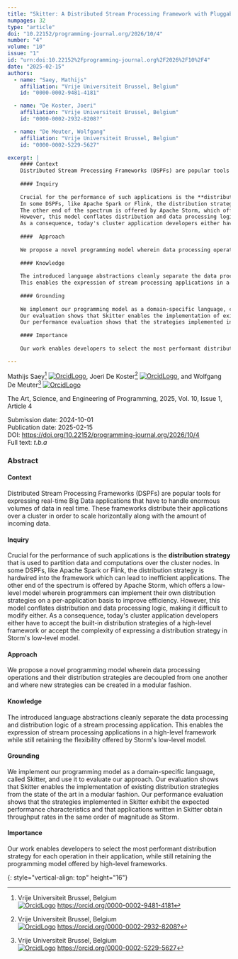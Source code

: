 ```yaml
---
title: "Skitter: A Distributed Stream Processing Framework with Pluggable Distribution Strategies"
numpages: 32
type: "article"
doi: "10.22152/programming-journal.org/2026/10/4"
number: "4"
volume: "10"
issue: "1"
id: "urn:doi:10.22152%2Fprogramming-journal.org%2F2026%2F10%2F4"
date: "2025-02-15"
authors: 
  - name: "Saey, Mathijs"
    affiliation: "Vrije Universiteit Brussel, Belgium"
    id: "0000-0002-9481-4181"

  - name: "De Koster, Joeri"
    affiliation: "Vrije Universiteit Brussel, Belgium"
    id: "0000-0002-2932-8208?"

  - name: "De Meuter, Wolfgang"
    affiliation: "Vrije Universiteit Brussel, Belgium"
    id: "0000-0002-5229-5627"

excerpt: |
    #### Context
    Distributed Stream Processing Frameworks (DSPFs) are popular tools for expressing real-time Big Data applications that have to handle enormous volumes of data in real time. These frameworks distribute their applications over a cluster in order to scale horizontally along with the amount of incoming data.
    
    #### Inquiry
    
    Crucial for the performance of such applications is the **distribution strategy** that is used to partition data and computations over the cluster nodes.
    In some DSPFs, like Apache Spark or Flink, the distribution strategy is hardwired into the framework which can lead to inefficient applications.
    The other end of the spectrum is offered by Apache Storm, which offers a low-level model wherein programmers can implement their own distribution strategies on a per-application basis to improve efficiency.
    However, this model conflates distribution and data processing logic, making it difficult to modify either.
    As a consequence, today's cluster application developers either have to accept the built-in distribution strategies of a high-level framework or accept the complexity of expressing a distribution strategy in Storm's low-level model.
    
    ####  Approach
    
    We propose a novel programming model wherein data processing operations and their distribution strategies are decoupled from one another and where new strategies can be created in a modular fashion.
    
    #### Knowledge
    
    The introduced language abstractions cleanly separate the data processing and distribution logic of a stream processing application.
    This enables the expression of stream processing applications in a high-level framework while still retaining the flexibility offered by Storm's low-level model.
    
    #### Grounding
    
    We implement our programming model as a domain-specific language, called Skitter, and use it to evaluate our approach.
    Our evaluation shows that Skitter enables the implementation of existing distribution strategies from the state of the art in a modular fashion.
    Our performance evaluation shows that the strategies implemented in Skitter exhibit the expected performance characteristics and that applications written in Skitter obtain throughput rates in the same order of magnitude as Storm.
    
    #### Importance
    
    Our work enables developers to select the most performant distribution strategy for each operation in their application, while still retaining the programming model offered by high-level frameworks.

---
```

Mathijs Saey[^1] [![OrcidLogo]](https://orcid.org/0000-0002-9481-4181), Joeri De Koster[^2] [![OrcidLogo]](https://orcid.org/0000-0002-2932-8208?), and Wolfgang De Meuter[^3] [![OrcidLogo]](https://orcid.org/0000-0002-5229-5627)

The Art, Science, and Engineering of Programming, 2025, Vol. 10, Issue 1, Article 4

Submission date: 2024-10-01  
Publication date: 2025-02-15  
DOI: <https://doi.org/10.22152/programming-journal.org/2026/10/4>  
Full text: *t.b.a*  


### Abstract

#### Context
Distributed Stream Processing Frameworks (DSPFs) are popular tools for expressing real-time Big Data applications that have to handle enormous volumes of data in real time. These frameworks distribute their applications over a cluster in order to scale horizontally along with the amount of incoming data.

#### Inquiry

Crucial for the performance of such applications is the **distribution strategy** that is used to partition data and computations over the cluster nodes.
In some DSPFs, like Apache Spark or Flink, the distribution strategy is hardwired into the framework which can lead to inefficient applications.
The other end of the spectrum is offered by Apache Storm, which offers a low-level model wherein programmers can implement their own distribution strategies on a per-application basis to improve efficiency.
However, this model conflates distribution and data processing logic, making it difficult to modify either.
As a consequence, today's cluster application developers either have to accept the built-in distribution strategies of a high-level framework or accept the complexity of expressing a distribution strategy in Storm's low-level model.

####  Approach

We propose a novel programming model wherein data processing operations and their distribution strategies are decoupled from one another and where new strategies can be created in a modular fashion.

#### Knowledge

The introduced language abstractions cleanly separate the data processing and distribution logic of a stream processing application.
This enables the expression of stream processing applications in a high-level framework while still retaining the flexibility offered by Storm's low-level model.

#### Grounding

We implement our programming model as a domain-specific language, called Skitter, and use it to evaluate our approach.
Our evaluation shows that Skitter enables the implementation of existing distribution strategies from the state of the art in a modular fashion.
Our performance evaluation shows that the strategies implemented in Skitter exhibit the expected performance characteristics and that applications written in Skitter obtain throughput rates in the same order of magnitude as Storm.

#### Importance

Our work enables developers to select the most performant distribution strategy for each operation in their application, while still retaining the programming model offered by high-level frameworks.



[^1]: Vrije Universiteit Brussel, Belgium  
    [![OrcidLogo]](https://orcid.org/0000-0002-9481-4181) <https://orcid.org/0000-0002-9481-4181>

[^2]: Vrije Universiteit Brussel, Belgium  
    [![OrcidLogo]](https://orcid.org/0000-0002-2932-8208?) <https://orcid.org/0000-0002-2932-8208?>

[^3]: Vrije Universiteit Brussel, Belgium  
    [![OrcidLogo]](https://orcid.org/0000-0002-5229-5627) <https://orcid.org/0000-0002-5229-5627>


[OrcidLogo]: /assets/images/orcid.svg "Orcid Logo"
{: style="vertical-align: top" height="16"}

